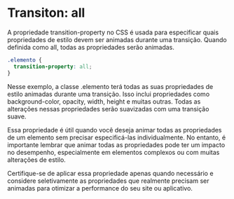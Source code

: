 # Transiton: all

A propriedade transition-property no CSS é usada para especificar quais propriedades de estilo devem ser animadas durante uma transição. Quando definida como all, todas as propriedades serão animadas.



```css
.elemento {
  transition-property: all;
}
```

Nesse exemplo, a classe .elemento terá todas as suas propriedades de estilo animadas durante uma transição. Isso inclui propriedades como background-color, opacity, width, height e muitas outras. Todas as alterações nessas propriedades serão suavizadas com uma transição suave.

Essa propriedade é útil quando você deseja animar todas as propriedades de um elemento sem precisar especificá-las individualmente. No entanto, é importante lembrar que animar todas as propriedades pode ter um impacto no desempenho, especialmente em elementos complexos ou com muitas alterações de estilo.

Certifique-se de aplicar essa propriedade apenas quando necessário e considere seletivamente as propriedades que realmente precisam ser animadas para otimizar a performance do seu site ou aplicativo.